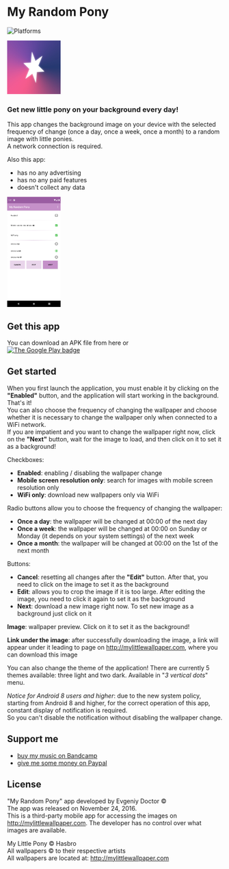 # My Random Pony
![Platforms](https://img.shields.io/badge/platforms-Android-brightgreen)

<img src="https://github.com/EvgeniyDoctor/MyRandomPony/blob/master/icons/full.jpg?raw=true" width="125" title="My Random Pony logo">

### Get new little pony on your background every day!

This app changes the background image on your device with the selected frequency of change (once a day, once a week, once a month) to a random image with little ponies.<br>
A network connection is required.<br>

Also this app:
- has no any advertising
- has no any paid features
- doesn't collect any data

<img src="https://github.com/EvgeniyDoctor/MyRandomPony/blob/master/app/src/main/res/drawable/theme_preview_spike.png?raw=true" width="125" title="theme preview spike">

## Get this app
You can download an APK file from here or<br>
<a href='https://play.google.com/store/apps/details?id=ru.EvgeniyDoctor.myrandompony'>
<img src="https://play.google.com/intl/en_us/badges/images/generic/en_badge_web_generic.png?raw=true" alt="The Google Play badge" width="180">
</a>

## Get started
When you first launch the application, you must enable it by clicking on the **"Enabled"** button, and the application will start working in the background. That's it!<br>
You can also choose the frequency of changing the wallpaper and choose whether it is necessary to change the wallpaper only when connected to a WiFi network. <br>
If you are impatient and you want to change the wallpaper right now, click on the **"Next"** button, wait for the image to load, and then click on it to set it as a background!

Checkboxes:
- **Enabled**: enabling / disabling the wallpaper change
- **Mobile screen resolution only**: search for images with mobile screen resolution only
- **WiFi only**: download new wallpapers only via WiFi

Radio buttons allow you to choose the frequency of changing the wallpaper:
- **Once a day**: the wallpaper will be changed at 00:00 of the next day
- **Once a week**: the wallpaper will be changed at 00:00 on Sunday or Monday (it depends on your system settings) of the next week
- **Once a month**: the wallpaper will be changed at 00:00 on the 1st of the next month

Buttons:
- **Cancel**: resetting all changes after the **"Edit"** button. After that, you need to click on the image to set it as the background
- **Edit**: allows you to crop the image if it is too large. After editing the image, you need to click it again to set it as the background
- **Next**: download a new image right now. To set new image as a background just click on it

**Image**: wallpaper preview. Click on it to set it as the background!

**Link under the image**: after successfully downloading the image, a link will appear under it leading to page on http://mylittlewallpaper.com, where you can download this image

You can also change the theme of the application! There are currently 5 themes available: three light and two dark. Available in "_3 vertical dots_" menu.

_Notice for Android 8 users and higher_: due to the new system policy, starting from Android 8 and higher, for the correct operation of this app, constant display of notification is required.<br>
So you can't disable the notification without disabling the wallpaper change.

## Support me
- [buy my music on Bandcamp](https://arklysis.bandcamp.com)
- [give me some money on Paypal](https://paypal.me/evgeniydoctor)

## License
"My Random Pony" app developed by Evgeniy Doctor ©<br>
The app was released on November 24, 2016.<br>
This is a third-party mobile app for accessing the images on http://mylittlewallpaper.com. The developer has no control over what images are available.

My Little Pony © Hasbro<br>
All wallpapers © to their respective artists<br>
All wallpapers are located at: http://mylittlewallpaper.com
